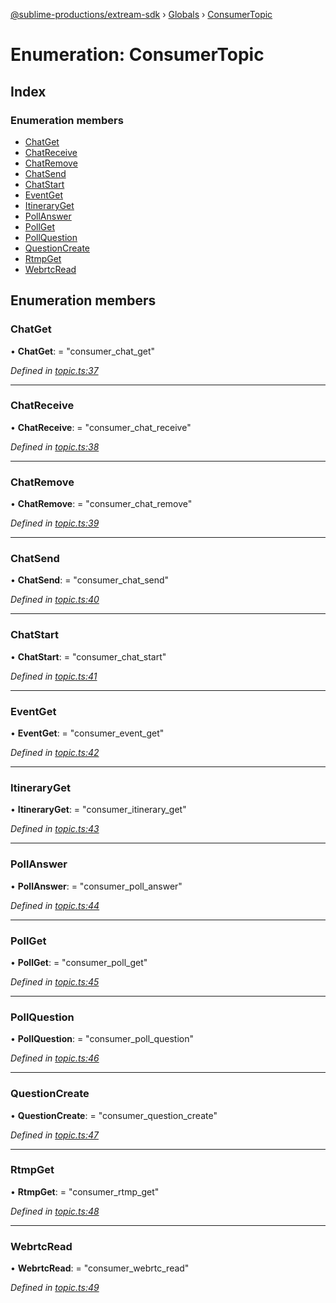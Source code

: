 [@sublime-productions/extream-sdk](../README.md) › [Globals](../globals.md) › [ConsumerTopic](consumertopic.md)

# Enumeration: ConsumerTopic

## Index

### Enumeration members

* [ChatGet](consumertopic.md#chatget)
* [ChatReceive](consumertopic.md#chatreceive)
* [ChatRemove](consumertopic.md#chatremove)
* [ChatSend](consumertopic.md#chatsend)
* [ChatStart](consumertopic.md#chatstart)
* [EventGet](consumertopic.md#eventget)
* [ItineraryGet](consumertopic.md#itineraryget)
* [PollAnswer](consumertopic.md#pollanswer)
* [PollGet](consumertopic.md#pollget)
* [PollQuestion](consumertopic.md#pollquestion)
* [QuestionCreate](consumertopic.md#questioncreate)
* [RtmpGet](consumertopic.md#rtmpget)
* [WebrtcRead](consumertopic.md#webrtcread)

## Enumeration members

###  ChatGet

• **ChatGet**: = "consumer_chat_get"

*Defined in [topic.ts:37](https://github.com/Extream-SaaS/ex-sdk/blob/a37ebb4/src/topic.ts#L37)*

___

###  ChatReceive

• **ChatReceive**: = "consumer_chat_receive"

*Defined in [topic.ts:38](https://github.com/Extream-SaaS/ex-sdk/blob/a37ebb4/src/topic.ts#L38)*

___

###  ChatRemove

• **ChatRemove**: = "consumer_chat_remove"

*Defined in [topic.ts:39](https://github.com/Extream-SaaS/ex-sdk/blob/a37ebb4/src/topic.ts#L39)*

___

###  ChatSend

• **ChatSend**: = "consumer_chat_send"

*Defined in [topic.ts:40](https://github.com/Extream-SaaS/ex-sdk/blob/a37ebb4/src/topic.ts#L40)*

___

###  ChatStart

• **ChatStart**: = "consumer_chat_start"

*Defined in [topic.ts:41](https://github.com/Extream-SaaS/ex-sdk/blob/a37ebb4/src/topic.ts#L41)*

___

###  EventGet

• **EventGet**: = "consumer_event_get"

*Defined in [topic.ts:42](https://github.com/Extream-SaaS/ex-sdk/blob/a37ebb4/src/topic.ts#L42)*

___

###  ItineraryGet

• **ItineraryGet**: = "consumer_itinerary_get"

*Defined in [topic.ts:43](https://github.com/Extream-SaaS/ex-sdk/blob/a37ebb4/src/topic.ts#L43)*

___

###  PollAnswer

• **PollAnswer**: = "consumer_poll_answer"

*Defined in [topic.ts:44](https://github.com/Extream-SaaS/ex-sdk/blob/a37ebb4/src/topic.ts#L44)*

___

###  PollGet

• **PollGet**: = "consumer_poll_get"

*Defined in [topic.ts:45](https://github.com/Extream-SaaS/ex-sdk/blob/a37ebb4/src/topic.ts#L45)*

___

###  PollQuestion

• **PollQuestion**: = "consumer_poll_question"

*Defined in [topic.ts:46](https://github.com/Extream-SaaS/ex-sdk/blob/a37ebb4/src/topic.ts#L46)*

___

###  QuestionCreate

• **QuestionCreate**: = "consumer_question_create"

*Defined in [topic.ts:47](https://github.com/Extream-SaaS/ex-sdk/blob/a37ebb4/src/topic.ts#L47)*

___

###  RtmpGet

• **RtmpGet**: = "consumer_rtmp_get"

*Defined in [topic.ts:48](https://github.com/Extream-SaaS/ex-sdk/blob/a37ebb4/src/topic.ts#L48)*

___

###  WebrtcRead

• **WebrtcRead**: = "consumer_webrtc_read"

*Defined in [topic.ts:49](https://github.com/Extream-SaaS/ex-sdk/blob/a37ebb4/src/topic.ts#L49)*
